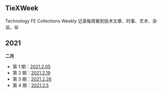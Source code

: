 ## TieXWeek
Technology FE Collections Weekly
记录每周看到技术文章、时事、艺术、杂谈。😃

## 2021

**二月**

- 第 1 期：[2021.2.05](docs/2021_2_05.md)
- 第 2 期：[2021.2.19](docs/2021_2_19.md)
- 第 3 期：[2021.2.26](docs/2021_2_26.md)
- 第 4 期：[2021.3.5](docs/2021_3_05.md)
